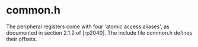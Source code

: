 # common.h

The peripheral registers come with four 'atomic access aliases', as documented in section 2.1.2 of [rp2040]. The include file common.h defines their offsets.
